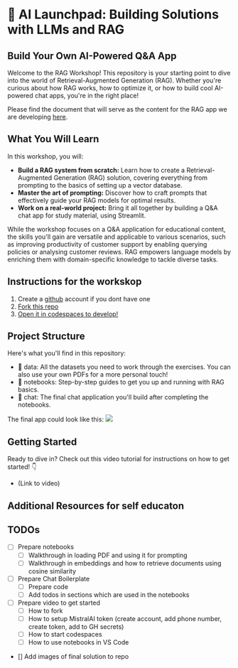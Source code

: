 # 🚀 AI Launchpad: Building Solutions with LLMs and RAG

## Build Your Own AI-Powered Q&A App
Welcome to the RAG Workshop! This repository is your starting point to dive into the world of Retrieval-Augmented Generation (RAG). Whether you're curious about how RAG works, how to optimize it, or how to build cool AI-powered chat apps, you're in the right place!

Please find the document that will serve as the content for the RAG app we are developing [here](https://docs.google.com/document/d/18MjmZZP2Hz6ADVNY3J0ln7NmS68h6BwiBqGaBqmhRCY/edit?tab=t.0#heading=h.u53uzo3gvfws).

## What You Will Learn
In this workshop, you will:

- **Build a RAG system from scratch:** Learn how to create a Retrieval-Augmented Generation (RAG) solution, covering everything from prompting to the basics of setting up a vector database.
- **Master the art of prompting:** Discover how to craft prompts that effectively guide your RAG models for optimal results.
- **Work on a real-world project:** Bring it all together by building a Q&A chat app for study material, using Streamlit. 

While the workshop focuses on a Q&A application for educational content, the skills you'll gain are versatile and applicable to various scenarios, such as improving productivity of customer support by enabling querying policies or analysing customer reviews. RAG empowers language models by enriching them with domain-specific knowledge to tackle diverse tasks.

## Instructions for the workskop
1. Create a [github](https://github.com/) account if you dont have one
2. [Fork this repo](https://docs.github.com/en/pull-requests/collaborating-with-pull-requests/working-with-forks/fork-a-repo)
3. [Open it in codespaces to develop!](https://docs.github.com/en/codespaces/getting-started/quickstart)

## Project Structure
Here's what you'll find in this repository:

- 📂 data: All the datasets you need to work through the exercises. You can also use your own PDFs for a more personal touch!
- 📓 notebooks: Step-by-step guides to get you up and running with RAG basics.
- 💬 chat: The final chat application you'll build after completing the notebooks. 

The final app could look like this:
![](.github/demo.gif)

## Getting Started
Ready to dive in? Check out this video tutorial for instructions on how to get started! 👇
- (Link to video)


## Additional Resources for self educaton


## TODOs

- [ ] Prepare notebooks
    - [ ] Walkthrough in loading PDF and using it for prompting
    - [ ] Walkthrough in embeddings and how to retrieve documents using cosine similarity
- [ ] Prepare Chat Boilerplate
    - [ ] Prepare code
    - [ ] Add todos in sections which are used in the notebooks
- [ ] Prepare video to get started
    - [ ] How to fork
    - [ ] How to setup MistralAI token (create account, add phone number, create token, add to GH secrets)
    - [ ] How to start codespaces
    - [ ] How to use notebooks in VS Code
- [] Add images of final solution to repo
